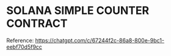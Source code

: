 # SOLANA SIMPLE COUNTER CONTRACT #
Reference: https://chatgpt.com/c/67244f2c-86a8-800e-9bc1-eebf70d5f9cc